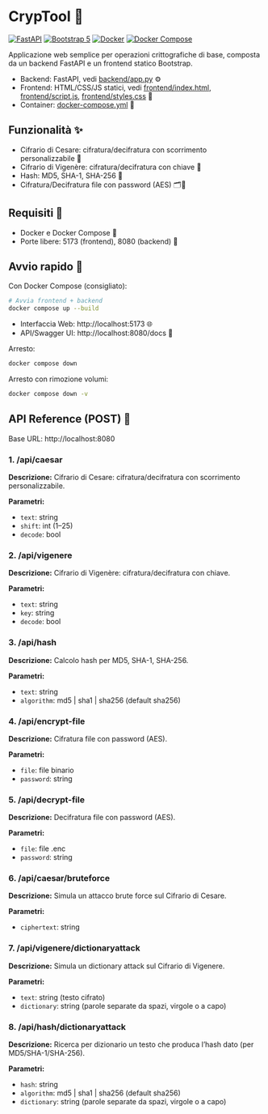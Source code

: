 # CrypTool 🔐

[![FastAPI](https://img.shields.io/badge/FastAPI-009688?logo=fastapi&logoColor=white)](https://fastapi.tiangolo.com/)
[![Bootstrap 5](https://img.shields.io/badge/Bootstrap-7952B3?logo=bootstrap&logoColor=white)](https://getbootstrap.com/)
[![Docker](https://img.shields.io/badge/Docker-2496ED?logo=docker&logoColor=white)](https://docs.docker.com)
[![Docker Compose](https://img.shields.io/badge/Docker%20Compose-2496ED?logo=docker&logoColor=white)](https://docs.docker.com/compose/)

Applicazione web semplice per operazioni crittografiche di base, composta da un backend FastAPI e un frontend statico Bootstrap.  
- Backend: FastAPI, vedi [backend/app.py](backend/app.py) ⚙️  
- Frontend: HTML/CSS/JS statici, vedi [frontend/index.html](frontend/index.html), [frontend/script.js](frontend/script.js), [frontend/styles.css](frontend/styles.css) 🎨  
- Container: [docker-compose.yml](docker-compose.yml) 🐳

## Funzionalità ✨

- Cifrario di Cesare: cifratura/decifratura con scorrimento personalizzabile 🔁
- Cifrario di Vigenère: cifratura/decifratura con chiave 🔑
- Hash: MD5, SHA-1, SHA-256 🧮
- Cifratura/Decifratura file con password (AES) 🗂️🔐

## Requisiti 🧰

- Docker e Docker Compose 🐳
- Porte libere: 5173 (frontend), 8080 (backend) 🔌

## Avvio rapido 🚀

Con Docker Compose (consigliato):

```bash
# Avvia frontend + backend
docker compose up --build
```

- Interfaccia Web: http://localhost:5173 🌐  
- API/Swagger UI: http://localhost:8080/docs 📘

Arresto:

```bash
docker compose down
```

Arresto con rimozione volumi:

```bash
docker compose down -v
```

## API Reference (POST) 🔗

Base URL: http://localhost:8080

### 1. /api/caesar

**Descrizione:** Cifrario di Cesare: cifratura/decifratura con scorrimento personalizzabile.

**Parametri:**
- `text`: string
- `shift`: int (1–25)
- `decode`: bool

### 2. /api/vigenere

**Descrizione:** Cifrario di Vigenère: cifratura/decifratura con chiave.

**Parametri:**
- `text`: string
- `key`: string
- `decode`: bool

### 3. /api/hash

**Descrizione:** Calcolo hash per MD5, SHA-1, SHA-256.

**Parametri:**
- `text`: string
- `algorithm`: md5 | sha1 | sha256 (default sha256)

### 4. /api/encrypt-file

**Descrizione:** Cifratura file con password (AES).

**Parametri:**
- `file`: file binario
- `password`: string

### 5. /api/decrypt-file

**Descrizione:** Decifratura file con password (AES).

**Parametri:**
- `file`: file .enc
- `password`: string

### 6. /api/caesar/bruteforce

**Descrizione:** Simula un attacco brute force sul Cifrario di Cesare.

**Parametri:**
- `ciphertext`: string

### 7. /api/vigenere/dictionaryattack

**Descrizione:** Simula un dictionary attack sul Cifrario di Vigenere.

**Parametri:**
- `text`: string (testo cifrato)
- `dictionary`: string (parole separate da spazi, virgole o a capo)

### 8. /api/hash/dictionaryattack

**Descrizione:** Ricerca per dizionario un testo che produca l’hash dato (per MD5/SHA-1/SHA-256).

**Parametri:**
- `hash`: string
- `algorithm`: md5 | sha1 | sha256 (default sha256)
- `dictionary`: string (parole separate da spazi, virgole o a capo)
